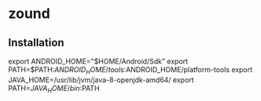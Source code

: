 # zound


## Installation

export ANDROID_HOME="$HOME/Android/Sdk"
export PATH=$PATH:$ANDROID_HOME/tools:$ANDROID_HOME/platform-tools
export JAVA_HOME=/usr/lib/jvm/java-8-openjdk-amd64/
export PATH=$JAVA_HOME/bin:$PATH
